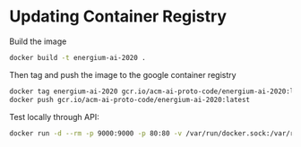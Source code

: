 # Updating Container Registry

Build the image

```bash
docker build -t energium-ai-2020 .
```

Then tag and push the image to the google container registry

```bash
docker tag energium-ai-2020 gcr.io/acm-ai-proto-code/energium-ai-2020:latest
docker push gcr.io/acm-ai-proto-code/energium-ai-2020:latest
```

Test locally through API:

```bash
docker run -d --rm -p 9000:9000 -p 80:80 -v /var/run/docker.sock:/var/run/docker.sock energium-ai-2020
```
